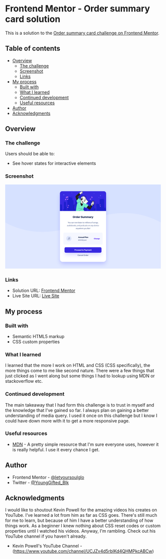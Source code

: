 # Frontend Mentor - Order summary card solution

This is a solution to the [Order summary card challenge on Frontend Mentor](https://www.frontendmentor.io/challenges/order-summary-component-QlPmajDUj).

## Table of contents

- [Overview](#overview)
  - [The challenge](#the-challenge)
  - [Screenshot](#screenshot)
  - [Links](#links)
- [My process](#my-process)
  - [Built with](#built-with)
  - [What I learned](#what-i-learned)
  - [Continued development](#continued-development)
  - [Useful resources](#useful-resources)
- [Author](#author)
- [Acknowledgments](#acknowledgments)

## Overview

### The challenge

Users should be able to:

- See hover states for interactive elements

### Screenshot

![Frontend Mentor Order summary card.png](./images/Summary-card-screenshot.png)


### Links

- Solution URL: [Frontend Mentor](https://www.frontendmentor.io/solutions/order-summary-card-solution-using-html-and-css-W5ojX33re)
- Live Site URL: [Live Site](https://letyoursoulglo.github.io/Order-Summary-Card/)

## My process

### Built with

- Semantic HTML5 markup
- CSS custom properties

### What I learned

I learned that the more I work on HTML and CSS (CSS specifically), the more things come to me like second nature. There were a few things that just clicked as I went along but some things I had to lookup using MDN or stackoverflow etc.

### Continued development

The main takeaway that I had form this challenge is to trust in myself and the knowledge that I've gained so far. I always plan on gaining a better understanding of media query. I used it once on this challenge but I know I could have down more with it to get a more responsive page.

### Useful resources

- [MDN](https://developer.mozilla.org/en-US/) - A pretty simple resource that I'm sure everyone uses, however it is really helpful. I use it every chance I get.

## Author

- Frontend Mentor - [@letyoursoulglo](ttps://www.frontendmentor.io/profile/letyoursoulglo)
- Twitter - [@YoungGifted_Blk](https://twitter.com/YoungGifted_Blk)

## Acknowledgments

I would like to shoutout Kevin Powell for the amazing videos his creates on YouTube. I've learned a lot from him as far as CSS goes. There's still much for me to learn, but because of him I have a better understanding of how things work. As a beginner I knew nothing about CSS reset codes or custom properties until I watched his videos. Anyway, I'm rambling. Check out his YouTube channel if you haven't already.

- Kevin Powell's YouTube Channel - (https://www.youtube.com/channel/UCJZv4d5rbIKd4QHMPkcABCw)
